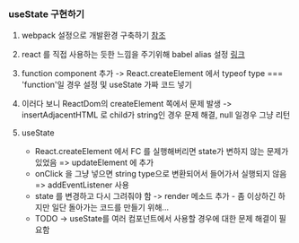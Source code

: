 ### useState 구현하기

1. webpack 설정으로 개발환경 구축하기
   [참조](https://berkbach.com/%EC%9B%B9%ED%8C%A9-webpack-%EA%B3%BC-%EB%B0%94%EB%B2%A8-babel-%EC%9D%84-%EC%9D%B4%EC%9A%A9%ED%95%9C-react-%EA%B0%9C%EB%B0%9C-%ED%99%98%EA%B2%BD-%EA%B5%AC%EC%84%B1%ED%95%98%EA%B8%B0-fb87d0027766/)

2. react 를 직접 사용하는 듯한 느낌을 주기위해 babel alias 설정
   [링크](https://www.daleseo.com/js-babel-resolver/)

3. function component 추가 -> React.createElement 에서 typeof type === 'function'일 경우 설정 및 useState 가짜 코드 넣기

4. 이러다 보니 ReactDom의 createElement 쪽에서 문제 발생 -> insertAdjacentHTML 로 child가 string인 경우 문제 해결, null 일경우 그냥 리턴

5. useState
   - React.createElement 에서 FC 를 실행해버리면 state가 변하지 않는 문제가 있었음 => updateElement 에 추가
   - onClick 을 그냥 넣으면 string type으로 변환되어서 들어가서 실행되지 않음 => addEventListener 사용
   - state 를 변경하고 다시 그려줘야 함 -> render 메소드 추가 - 좀 이상하긴 하지만 일단 돌아가는 코드를 만들기 위해...
   - TODO -> useState를 여러 컴포넌트에서 사용할 경우에 대한 문제 해결이 필요함

